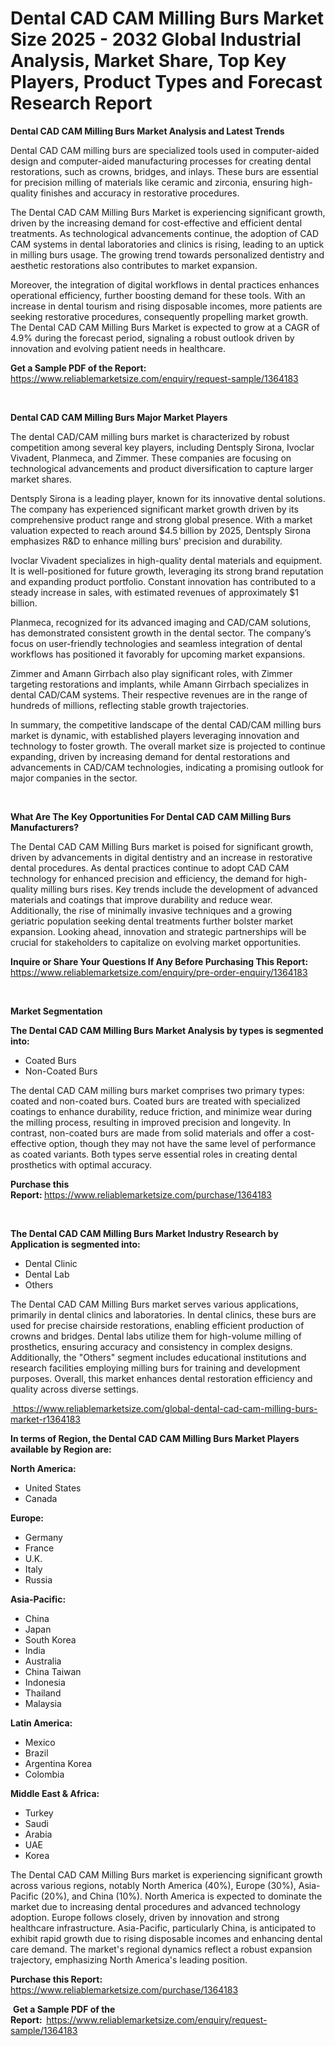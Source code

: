 <p><h1>Dental CAD CAM Milling Burs Market Size 2025 - 2032 Global Industrial Analysis, Market Share, Top Key Players, Product Types and Forecast Research Report</h1></p><p><strong>Dental CAD CAM Milling Burs Market Analysis and Latest Trends</strong></p>
<p><p>Dental CAD CAM milling burs are specialized tools used in computer-aided design and computer-aided manufacturing processes for creating dental restorations, such as crowns, bridges, and inlays. These burs are essential for precision milling of materials like ceramic and zirconia, ensuring high-quality finishes and accuracy in restorative procedures.</p><p>The Dental CAD CAM Milling Burs Market is experiencing significant growth, driven by the increasing demand for cost-effective and efficient dental treatments. As technological advancements continue, the adoption of CAD CAM systems in dental laboratories and clinics is rising, leading to an uptick in milling burs usage. The growing trend towards personalized dentistry and aesthetic restorations also contributes to market expansion. </p><p>Moreover, the integration of digital workflows in dental practices enhances operational efficiency, further boosting demand for these tools. With an increase in dental tourism and rising disposable incomes, more patients are seeking restorative procedures, consequently propelling market growth. The Dental CAD CAM Milling Burs Market is expected to grow at a CAGR of 4.9% during the forecast period, signaling a robust outlook driven by innovation and evolving patient needs in healthcare.</p></p>
<p><strong>Get a Sample PDF of the Report:&nbsp;</strong> <a href="https://www.reliablemarketsize.com/enquiry/request-sample/1364183?utm_campaign=2890&utm_medium=2&utm_source=Github&utm_content=ia&utm_term=13042025&utm_id=dental-cad-cam-milling-burs">https://www.reliablemarketsize.com/enquiry/request-sample/1364183</a></p>
<p>&nbsp;</p>
<p><strong>Dental CAD CAM Milling Burs Major Market Players</strong></p>
<p><p>The dental CAD/CAM milling burs market is characterized by robust competition among several key players, including Dentsply Sirona, Ivoclar Vivadent, Planmeca, and Zimmer. These companies are focusing on technological advancements and product diversification to capture larger market shares.</p><p>Dentsply Sirona is a leading player, known for its innovative dental solutions. The company has experienced significant market growth driven by its comprehensive product range and strong global presence. With a market valuation expected to reach around $4.5 billion by 2025, Dentsply Sirona emphasizes R&D to enhance milling burs' precision and durability.</p><p>Ivoclar Vivadent specializes in high-quality dental materials and equipment. It is well-positioned for future growth, leveraging its strong brand reputation and expanding product portfolio. Constant innovation has contributed to a steady increase in sales, with estimated revenues of approximately $1 billion.</p><p>Planmeca, recognized for its advanced imaging and CAD/CAM solutions, has demonstrated consistent growth in the dental sector. The company’s focus on user-friendly technologies and seamless integration of dental workflows has positioned it favorably for upcoming market expansions.</p><p>Zimmer and Amann Girrbach also play significant roles, with Zimmer targeting restorations and implants, while Amann Girrbach specializes in dental CAD/CAM systems. Their respective revenues are in the range of hundreds of millions, reflecting stable growth trajectories.</p><p>In summary, the competitive landscape of the dental CAD/CAM milling burs market is dynamic, with established players leveraging innovation and technology to foster growth. The overall market size is projected to continue expanding, driven by increasing demand for dental restorations and advancements in CAD/CAM technologies, indicating a promising outlook for major companies in the sector.</p></p>
<p>&nbsp;</p>
<p><strong>What Are The Key Opportunities For Dental CAD CAM Milling Burs Manufacturers?</strong></p>
<p><p>The Dental CAD CAM Milling Burs market is poised for significant growth, driven by advancements in digital dentistry and an increase in restorative dental procedures. As dental practices continue to adopt CAD CAM technology for enhanced precision and efficiency, the demand for high-quality milling burs rises. Key trends include the development of advanced materials and coatings that improve durability and reduce wear. Additionally, the rise of minimally invasive techniques and a growing geriatric population seeking dental treatments further bolster market expansion. Looking ahead, innovation and strategic partnerships will be crucial for stakeholders to capitalize on evolving market opportunities.</p></p>
<p><strong>Inquire or Share Your Questions If Any Before Purchasing This Report:</strong> <a href="https://www.reliablemarketsize.com/enquiry/pre-order-enquiry/1364183?utm_campaign=2890&utm_medium=2&utm_source=Github&utm_content=ia&utm_term=13042025&utm_id=dental-cad-cam-milling-burs">https://www.reliablemarketsize.com/enquiry/pre-order-enquiry/1364183</a></p>
<p>&nbsp;</p>
<p><strong>Market Segmentation</strong></p>
<p><strong>The Dental CAD CAM Milling Burs Market Analysis by types is segmented into:</strong></p>
<p><ul><li>Coated Burs</li><li>Non-Coated Burs</li></ul></p>
<p><p>The dental CAD CAM milling burs market comprises two primary types: coated and non-coated burs. Coated burs are treated with specialized coatings to enhance durability, reduce friction, and minimize wear during the milling process, resulting in improved precision and longevity. In contrast, non-coated burs are made from solid materials and offer a cost-effective option, though they may not have the same level of performance as coated variants. Both types serve essential roles in creating dental prosthetics with optimal accuracy.</p></p>
<p><strong>Purchase this Report:&nbsp;</strong><a href="https://www.reliablemarketsize.com/purchase/1364183?utm_campaign=2890&utm_medium=2&utm_source=Github&utm_content=ia&utm_term=13042025&utm_id=dental-cad-cam-milling-burs">https://www.reliablemarketsize.com/purchase/1364183</a></p>
<p>&nbsp;</p>
<p><strong>The Dental CAD CAM Milling Burs Market Industry Research by Application is segmented into:</strong></p>
<p><ul><li>Dental Clinic</li><li>Dental Lab</li><li>Others</li></ul></p>
<p><p>The Dental CAD CAM Milling Burs market serves various applications, primarily in dental clinics and laboratories. In dental clinics, these burs are used for precise chairside restorations, enabling efficient production of crowns and bridges. Dental labs utilize them for high-volume milling of prosthetics, ensuring accuracy and consistency in complex designs. Additionally, the "Others" segment includes educational institutions and research facilities employing milling burs for training and development purposes. Overall, this market enhances dental restoration efficiency and quality across diverse settings.</p></p>
<p><a href="https://www.reliablemarketsize.com/global-dental-cad-cam-milling-burs-market-r1364183?utm_campaign=2890&utm_medium=2&utm_source=Github&utm_content=ia&utm_term=13042025&utm_id=dental-cad-cam-milling-burs">&nbsp;https://www.reliablemarketsize.com/global-dental-cad-cam-milling-burs-market-r1364183</a></p>
<p><strong>In terms of Region, the Dental CAD CAM Milling Burs Market Players available by Region are:</strong></p>
<p>
    <p> <strong> North America: </strong>
        <ul>
            <li>United States</li>
            <li>Canada</li>
        </ul>
        </p> 
    <p> <strong> Europe: </strong>
        <ul>
            <li>Germany</li>
            <li>France</li>
            <li>U.K.</li>
            <li>Italy</li>
            <li>Russia</li>
        </ul>
        </p> 
    <p> <strong> Asia-Pacific: </strong>
        <ul>
            <li>China</li>
            <li>Japan</li>
            <li>South Korea</li>
            <li>India</li>
            <li>Australia</li>
            <li>China Taiwan</li>
            <li>Indonesia</li>
            <li>Thailand</li>
            <li>Malaysia</li>
        </ul>
        </p> 
    <p> <strong> Latin America: </strong>
        <ul>
            <li>Mexico</li>
            <li>Brazil</li>
            <li>Argentina Korea</li>
            <li>Colombia</li>
        </ul>
        </p> 
    <p> <strong> Middle East & Africa: </strong>
        <ul>
            <li>Turkey</li>
            <li>Saudi</li>
            <li>Arabia</li>
            <li>UAE</li>
            <li>Korea</li>
        </ul>
    </p>
    </p>
<p><p>The Dental CAD CAM Milling Burs market is experiencing significant growth across various regions, notably North America (40%), Europe (30%), Asia-Pacific (20%), and China (10%). North America is expected to dominate the market due to increasing dental procedures and advanced technology adoption. Europe follows closely, driven by innovation and strong healthcare infrastructure. Asia-Pacific, particularly China, is anticipated to exhibit rapid growth due to rising disposable incomes and enhancing dental care demand. The market's regional dynamics reflect a robust expansion trajectory, emphasizing North America's leading position.</p></p>
<p><strong>Purchase this Report: </strong><a href="https://www.reliablemarketsize.com/purchase/1364183?utm_campaign=2890&utm_medium=2&utm_source=Github&utm_content=ia&utm_term=13042025&utm_id=dental-cad-cam-milling-burs">https://www.reliablemarketsize.com/purchase/1364183</a></p>
<p>&nbsp;<strong>Get a Sample PDF of the Report:&nbsp;&nbsp;</strong><a href="https://www.reliablemarketsize.com/enquiry/request-sample/1364183?utm_campaign=2890&utm_medium=2&utm_source=Github&utm_content=ia&utm_term=13042025&utm_id=dental-cad-cam-milling-burs">https://www.reliablemarketsize.com/enquiry/request-sample/1364183</a></p>
<p><strong></strong></p>
<p><p></p><p></p><p></p></p>